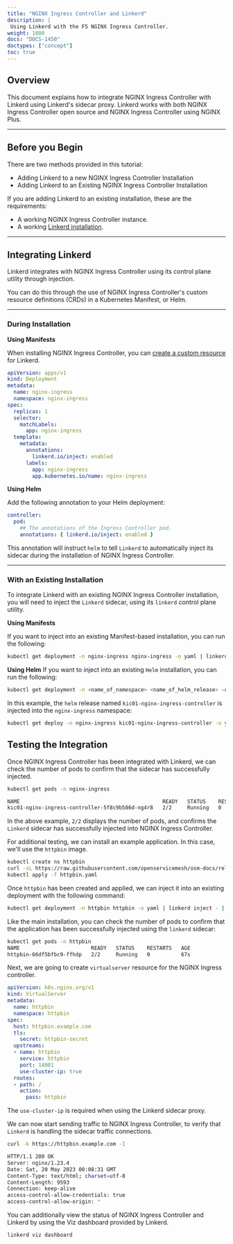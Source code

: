 ```yaml
---
title: "NGINX Ingress Controller and Linkerd"
description: |
 Using Linkerd with the F5 NGINX Ingress Controller.
weight: 1800
docs: "DOCS-1450"
doctypes: ["concept"]
toc: true
---
```


## Overview

This document explains how to integrate NGINX Ingress Controller with Linkerd using Linkerd's sidecar proxy. Linkerd works with both NGINX Ingress Controller open source and NGINX Ingress Controller using NGINX Plus.

---

## Before you Begin

There are two methods provided in this tutorial:

- Adding Linkerd to a new NGINX Ingress Controller Installation
- Adding Linkerd to an Existing NGINX Ingress Controller Installation

If you are adding Linkerd to an existing installation, these are the requirements:

- A working NGINX Ingress Controller instance.
- A working [Linkerd installation](https://linkerd.io/2.13/getting-started/).

---

## Integrating Linkerd

Linkerd integrates with NGINX Ingress Controller using its control plane utility through injection.

You can do this through the use of NGINX Ingress Controller's custom resource definitions (CRDs) in a Kubernetes Manifest, or Helm.

---

### During Installation

**Using Manifests**

When installing NGINX Ingress Controller, you can [create a custom resource](https://docs.nginx.com/nginx-ingress-controller/installation/installation-with-manifests/#3-create-custom-resources) for Linkerd.

```yaml
apiVersion: apps/v1
kind: Deployment
metadata:
  name: nginx-ingress
  namespace: nginx-ingress
spec:
  replicas: 1
  selector:
    matchLabels:
      app: nginx-ingress
  template:
    metadata:
      annotations:
        linkerd.io/inject: enabled
      labels:
        app: nginx-ingress
        app.kubernetes.io/name: nginx-ingress
```

**Using Helm**

Add the following annotation to your Helm deployment:

```yaml
controller:
  pod:
    ## The annotations of the Ingress Controller pod.
    annotations: { linkerd.io/inject: enabled }
```

This annotation will instruct `helm` to tell `Linkerd` to automatically inject its sidecar during the installation of NGINX Ingress Controller.

---

### With an Existing Installation

To integrate Linkerd with an existing NGINX Ingress Controller installation, you will need to inject the `Linkerd` sidecar, using its `linkerd` control plane utility.

**Using Manifests**

If you want to inject into an existing Manifest-based installation, you can run the following:

```bash
kubectl get deployment -n nginx-ingress nginx-ingress -o yaml | linkerd inject - | kubectl apply -f -
```

**Using Helm**
If you want to inject into an existing `Helm` installation, you can run the following:

```bash
kubectl get deployment -n <name_of_namespace> <name_of_helm_release> -o yaml | linkerd inject - | kubectl apply -f -
```

In this example, the `helm` release named `kic01-nginx-ingress-controller` is injected into the `nginx-ingress` namespace:

```bash
kubectl get deploy -n nginx-ingress kic01-nginx-ingress-controller -o yaml | linkerd inject - | kubectl apply -f -
```

## Testing the Integration

Once NGINX Ingress Controller has been integrated with Linkerd, we can check the number of pods to confirm that the sidecar has successfully injected.

```bash
kubectl get pods -n nginx-ingress

NAME                                              READY   STATUS    RESTARTS   AGE
kic01-nginx-ingress-controller-5f8c9b586d-ng4r8   2/2     Running   0          30m
```

In the above example, `2/2` displays the number of pods, and confirms the `Linkerd` sidecar has successfully injected into NGINX Ingress Controller.

For additional testing, we can install an example application. In this case, we'll use the `httpbin` image.

```bash
kubectl create ns httpbin
curl -sL https://raw.githubusercontent.com/openservicemesh/osm-docs/release-v1.2/manifests/samples/httpbin/httpbin.yaml
kubectl apply -f httpbin.yaml
```

Once `httpbin` has been created and applied, we can inject it into an existing deployment with the following command:

```bash
kubectl get deployment -n httpbin httpbin -o yaml | linkerd inject - | kubectl apply -f -
```

Like the main installation, you can check the number of pods to confirm that the application has been successfully injected using the `linkerd` sidecar:

```bash
kubectl get pods -n httpbin
NAME                       READY   STATUS    RESTARTS   AGE
httpbin-66df5bfbc9-ffhdp   2/2     Running   0          67s
```

Next, we are going to create `virtualserver` resource for the NGINX Ingress controller.

```yaml
apiVersion: k8s.nginx.org/v1
kind: VirtualServer
metadata:
  name: httpbin
  namespace: httpbin
spec:
  host: httpbin.example.com
  tls:
    secret: httpbin-secret
  upstreams:
  - name: httpbin
    service: httpbin
    port: 14001
    use-cluster-ip: true
  routes:
  - path: /
    action:
      pass: httpbin
```

The `use-cluster-ip` is required when using the Linkerd sidecar proxy.

We can now start sending traffic to NGINX Ingress Controller, to verify that `Linkerd` is handling the sidecar traffic connections.

```bash
curl -k https://httpbin.example.com -I

HTTP/1.1 200 OK
Server: nginx/1.23.4
Date: Sat, 20 May 2023 00:08:31 GMT
Content-Type: text/html; charset=utf-8
Content-Length: 9593
Connection: keep-alive
access-control-allow-credentials: true
access-control-allow-origin: *
```

You can additionally view the status of NGINX Ingress Controller and Linkerd by using the Viz dashboard provided by Linkerd.

```bash
linkerd viz dashboard
```
